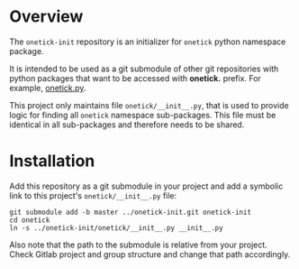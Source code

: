 
Overview
========

The `onetick-init` repository is an initializer for `onetick` python namespace package.

It is intended to be used as a git submodule of other git repositories
with python packages that want to be accessed with **onetick.** prefix.
For example, [onetick.py](https://gitlab.sol.onetick.com/solutions/py-onetick/onetick-py).

This project only maintains file `onetick/__init__.py`, that is used to provide
logic for finding all `onetick` namespace sub-packages.
This file must be identical in all sub-packages and therefore needs to be shared.


Installation
============

Add this repository as a git submodule in your project
and add a symbolic link to this project's `onetick/__init__.py` file:

    git submodule add -b master ../onetick-init.git onetick-init
    cd onetick
    ln -s ../onetick-init/onetick/__init__.py __init__.py

Also note that the path to the submodule is relative from your project.
Check Gitlab project and group structure and change that path accordingly.
